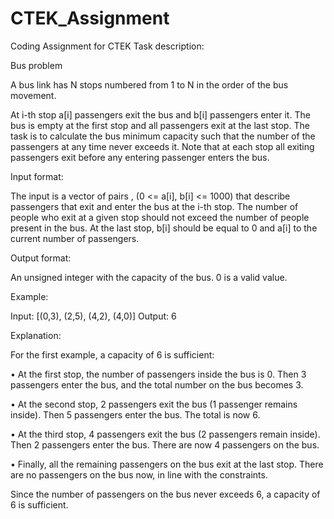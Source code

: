 # CTEK_Assignment
Coding Assignment for CTEK
Task description:

Bus problem

A bus link has N stops numbered from 1 to N in the order of the bus movement.

At i-th stop a[i] passengers exit the bus and b[i] passengers enter it. The bus is empty at the first stop and all passengers exit at the last stop. The task is to calculate the bus minimum capacity such that the number of the passengers at any time never exceeds it. Note that at each stop all exiting passengers exit before any entering passenger enters the bus.

Input format:

The input is a vector of pairs , (0 <= a[i], b[i] <= 1000) that describe passengers that exit and enter the bus at the i-th stop. The number of people who exit at a given stop should not exceed the number of people present in the bus. At the last stop, b[i] should be equal to 0 and a[i] to the current number of passengers.

Output format:

An unsigned integer with the capacity of the bus. 0 is a valid value.

Example:

Input: [(0,3), (2,5), (4,2), (4,0)] Output: 6

Explanation:

For the first example, a capacity of 6 is sufficient:

• At the first stop, the number of passengers inside the bus is 0. Then 3 passengers enter the bus, and the total number on the bus becomes 3.

• At the second stop, 2 passengers exit the bus (1 passenger remains inside). Then 5 passengers enter the bus. The total is now 6.

• At the third stop, 4 passengers exit the bus (2 passengers remain inside). Then 2 passengers enter the bus. There are now 4 passengers on the bus.

• Finally, all the remaining passengers on the bus exit at the last stop. There are no passengers on the bus now, in line with the constraints.

Since the number of passengers on the bus never exceeds 6, a capacity of 6 is sufficient.
